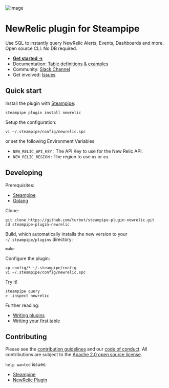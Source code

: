 ![image](https://hub.steampipe.io/images/plugins/turbot/newrelic-social-graphic.png)

# NewRelic plugin for Steampipe

Use SQL to instantly query NewRelic Alerts, Events, Dashboards and more. Open source CLI. No DB required.

- **[Get started ->](https://hub.steampipe.io/plugins/turbot/newrelic)**
- Documentation: [Table definitions & examples](https://hub.steampipe.io/plugins/turbot/newrelic/tables)
- Community: [Slack Channel](https://steampipe.io/community/join)
- Get involved: [Issues](https://github.com/turbot/steampipe-plugin-newrelic/issues)

## Quick start

Install the plugin with [Steampipe](https://steampipe.io):

```shell
steampipe plugin install newrelic
```

Setup the configuration:

```shell
vi ~/.steampipe/config/newrelic.spc
```

or set the following Environment Variables

- `NEW_RELIC_API_KEY` : The API Key to use for the New Relic API.
- `NEW_RELIC_REGION` : The region to use `us` or `eu`.

## Developing

Prerequisites:

- [Steampipe](https://steampipe.io/downloads)
- [Golang](https://golang.org/doc/install)

Clone:

```shell
git clone https://github.com/turbot/steampipe-plugin-newrelic.git
cd steampipe-plugin-newrelic
```

Build, which automatically installs the new version to your `~/.steampipe/plugins` directory:

```shell
make
```

Configure the plugin:

```shell
cp config/* ~/.steampipe/config
vi ~/.steampipe/config/newrelic.spc
```

Try it!

```shell
steampipe query
> .inspect newrelic
```

Further reading:

- [Writing plugins](https://steampipe.io/docs/develop/writing-plugins)
- [Writing your first table](https://steampipe.io/docs/develop/writing-your-first-table)

## Contributing

Please see the [contribution guidelines](https://github.com/turbot/steampipe/blob/main/CONTRIBUTING.md) and our [code of conduct](https://github.com/turbot/steampipe/blob/main/CODE_OF_CONDUCT.md). All contributions are subject to the [Apache 2.0 open source license](https://github.com/turbot/steampipe-plugin-pagerduty/blob/main/LICENSE).

`help wanted` issues:

- [Steampipe](https://github.com/turbot/steampipe/labels/help%20wanted)
- [NewRelic Plugin](https://github.com/turbot/steampipe-plugin-newrelic/labels/help%20wanted)
